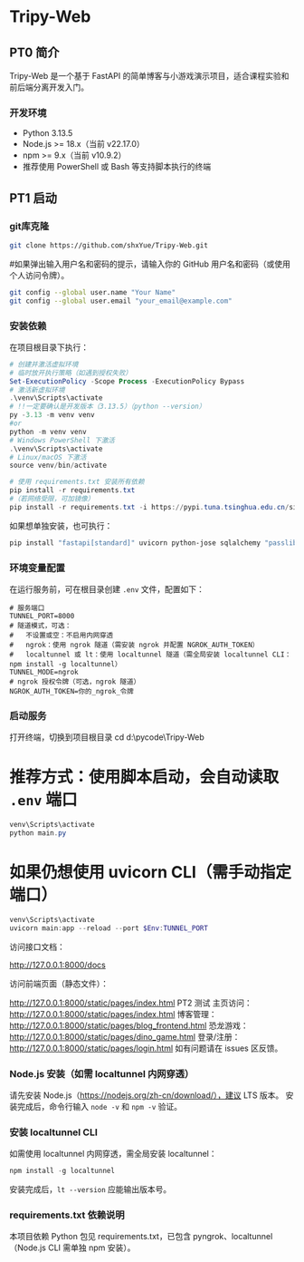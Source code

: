 # Tripy-Web

## PT0 简介

Tripy-Web 是一个基于 FastAPI 的简单博客与小游戏演示项目，适合课程实验和前后端分离开发入门。
### 开发环境

- Python 3.13.5
- Node.js >= 18.x（当前 v22.17.0）
- npm >= 9.x（当前 v10.9.2）
- 推荐使用 PowerShell 或 Bash 等支持脚本执行的终端


## PT1 启动
### git库克隆
```bash
git clone https://github.com/shxYue/Tripy-Web.git
```
#如果弹出输入用户名和密码的提示，请输入你的 GitHub 用户名和密码（或使用个人访问令牌）。
```bash
git config --global user.name "Your Name"
git config --global user.email "your_email@example.com"
```

### 安装依赖

在项目根目录下执行：

```powershell
# 创建并激活虚拟环境
# 临时放开执行策略（如遇到授权失败）
Set-ExecutionPolicy -Scope Process -ExecutionPolicy Bypass
# 激活新虚拟环境
.\venv\Scripts\activate
# !!一定要确认是开发版本（3.13.5）（python --version）
py -3.13 -m venv venv
#or
python -m venv venv
# Windows PowerShell 下激活
.\venv\Scripts\activate
# Linux/macOS 下激活
source venv/bin/activate

# 使用 requirements.txt 安装所有依赖
pip install -r requirements.txt
#（若网络受限，可加镜像）
pip install -r requirements.txt -i https://pypi.tuna.tsinghua.edu.cn/simple
```

如果想单独安装，也可执行：

```bash
pip install "fastapi[standard]" uvicorn python-jose sqlalchemy "passlib[bcrypt]"
```

### 环境变量配置
在运行服务前，可在根目录创建 `.env` 文件，配置如下：

```properties
# 服务端口
TUNNEL_PORT=8000
# 隧道模式，可选：
#   不设置或空：不启用内网穿透
#   ngrok：使用 ngrok 隧道（需安装 ngrok 并配置 NGROK_AUTH_TOKEN）
#   localtunnel 或 lt：使用 localtunnel 隧道（需全局安装 localtunnel CLI：npm install -g localtunnel）
TUNNEL_MODE=ngrok
# ngrok 授权令牌（可选，ngrok 隧道）
NGROK_AUTH_TOKEN=你的_ngrok_令牌
```

### 启动服务
打开终端，切换到项目根目录
cd d:\pycode\Tripy-Web

# 推荐方式：使用脚本启动，会自动读取 `.env` 端口
```powershell
venv\Scripts\activate
python main.py
```

# 如果仍想使用 uvicorn CLI（需手动指定端口）
```powershell
venv\Scripts\activate
uvicorn main:app --reload --port $Env:TUNNEL_PORT
```

访问接口文档：

http://127.0.0.1:8000/docs

访问前端页面（静态文件）：

http://127.0.0.1:8000/static/pages/index.html
PT2 测试
主页访问：http://127.0.0.1:8000/static/pages/index.html
博客管理：http://127.0.0.1:8000/static/pages/blog_frontend.html
恐龙游戏：http://127.0.0.1:8000/static/pages/dino_game.html
登录/注册：http://127.0.0.1:8000/static/pages/login.html
如有问题请在 issues 区反馈。

### Node.js 安装（如需 localtunnel 内网穿透）
请先安装 Node.js（https://nodejs.org/zh-cn/download/），建议 LTS 版本。
安装完成后，命令行输入 `node -v` 和 `npm -v` 验证。

### 安装 localtunnel CLI
如需使用 localtunnel 内网穿透，需全局安装 localtunnel：
```powershell
npm install -g localtunnel
```
安装完成后，`lt --version` 应能输出版本号。

### requirements.txt 依赖说明
本项目依赖 Python 包见 requirements.txt，已包含 pyngrok、localtunnel（Node.js CLI 需单独 npm 安装）。